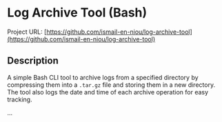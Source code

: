 # Log Archive Tool (Bash)

Project URL: [https://github.com/ismail-en-niou/log-archive-tool](https://github.com/ismail-en-niou/log-archive-tool)

## Description

A simple Bash CLI tool to archive logs from a specified directory by compressing them into a `.tar.gz` file and storing them in a new directory. The tool also logs the date and time of each archive operation for easy tracking.

...
